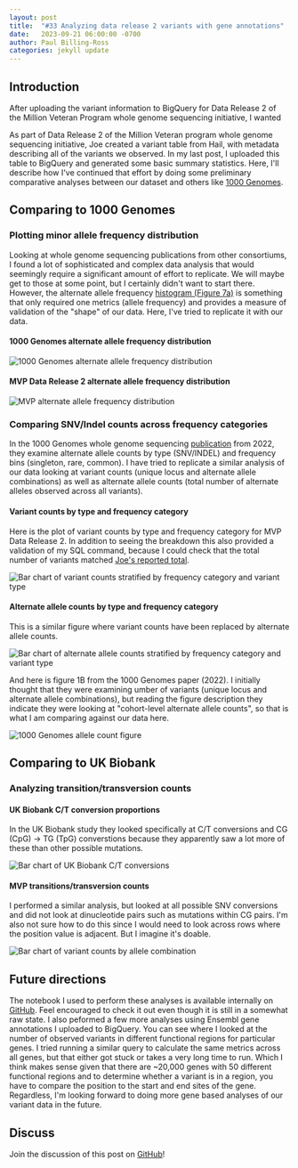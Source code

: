 ```yaml
---
layout: post
title:  "#33 Analyzing data release 2 variants with gene annotations"
date:   2023-09-21 06:00:00 -0700
author: Paul Billing-Ross
categories: jekyll update
---
```

## Introduction 
After uploading the variant information to BigQuery for Data Release 2 of the Million Veteran Program whole genome sequencing initiative, I wanted 

As part of Data Release 2 of the Million Veteran program whole genome sequencing initiative, Joe created a variant table from Hail, with metadata describing all of the variants we observed. In my last post, I uploaded this table to BigQuery and generated some basic summary statistics. Here, I'll describe how I've continued that effort by doing some preliminary comparative analyses between our dataset and others like [1000 Genomes](https://www.internationalgenome.org/). 

## Comparing to 1000 Genomes
### Plotting minor allele frequency distribution
Looking at whole genome sequencing publications from other consortiums, I found a lot of sophisticated and complex data analysis that would seemingly require a significant amount of effort to replicate. We will maybe get to those at some point, but I certainly didn't want to start there. However, the alternate allele frequency [histogram (Figure 7a)](https://www.nature.com/articles/nature15393/figures/7) is something that only required one metrics (allele frequency) and provides a measure of validation of the "shape" of our data. Here, I've tried to replicate it with our data.

#### 1000 Genomes alternate allele frequency distribution
![1000 Genomes alternate allele frequency distribution](/assets/2023-09-21/1000genomes_alt_allele_freq_dist.png)

#### MVP Data Release 2 alternate allele frequency distribution
![MVP alternate allele frequency distribution](/assets/2023-09-21/binned_maf_distribution_histogram.png)

### Comparing SNV/Indel counts across frequency categories
In the 1000 Genomes whole genome sequencing [publication](https://pubmed.ncbi.nlm.nih.gov/36055201/) from 2022, they examine alternate allele counts by type (SNV/INDEL) and frequency bins (singleton, rare, common). I have tried to replicate a similar analysis of our data looking at variant counts (unique locus and alternate allele combinations) as well as alternate allele counts (total number of alternate alleles observed across all variants).

#### Variant counts by type and frequency category
Here is the plot of variant counts by type and frequency category for MVP Data Release 2. In addition to seeing the breakdown this also provided a validation of my SQL command, because I could check that the total number of variants matched [Joe's reported total](https://docs.google.com/presentation/d/1_Juq0AJYsRBIRHocOnLeeTBSx6ejAOHqC1hj4d1UBZY/edit#slide=id.g245fd3f6fbc_0_1606).

![Bar chart of variant counts stratified by frequency category and variant type](/assets/2023-09-21/variant_counts_snv_indel_bar.png)

#### Alternate allele counts by type and frequency category
This is a similar figure where variant counts have been replaced by alternate allele counts.

![Bar chart of alternate allele counts stratified by frequency category and variant type](/assets/2023-09-21/alternate_allele_counts_snv_indel_bar.png)

And here is figure 1B from the 1000 Genomes paper (2022). I initially thought that they were examining umber of variants (unique locus and alternate allele combinations), but reading the figure description they indicate they were looking at "cohort-level alternate allele counts", so that is what I am comparing against our data here.

![1000 Genomes allele count figure](/assets/2023-09-21/1000genomes-ac-type-frequency.jpg)

## Comparing to UK Biobank
### Analyzing transition/transversion counts

#### UK Biobank C/T conversion proportions
In the UK Biobank study they looked specifically at C/T conversions and CG (CpG) -> TG (TpG) converstions because they apparently saw a lot more of these than other possible mutations.

![Bar chart of UK Biobank C/T conversions](/assets/2023-09-21/uk-biobank-ts-tvs-bar.png)

#### MVP transitions/transversion counts
I performed a similar analysis, but looked at all possible SNV conversions and did not look at dinucleotide pairs such as mutations within CG pairs. I'm also not sure how to do this since I would need to look across rows where the position value is adjacent. But I imagine it's doable.

![Bar chart of variant counts by allele combination](/assets/2023-09-21/variant_counts_by_allele_combination.png)

## Future directions
The notebook I used to perform these analyses is available internally on [GitHub](https://github.com/va-big-data-genomics/hail-variants-on-bigquery/blob/main/2-query-bigquery-variants/wgs-dr2-1000genomes-figures.ipynb). Feel encouraged to check it out even though it is still in a somewhat raw state. I also peformed a few more analyses using Ensembl gene annotations I uploaded to BigQuery. You can see where I looked at the number of observed variants in different functional regions for particular genes. I tried running a similar query to calculate the same metrics across all genes, but that either got stuck or takes a very long time to run. Which I think makes sense given that there are ~20,000 genes with 50 different functional regions and to determine whether a variant is in a region, you have to compare the position to the start and end sites of the gene. Regardless, I'm looking forward to doing more gene based analyses of our variant data in the future.

## Discuss
Join the discussion of this post on [GitHub](https://github.com/orgs/va-big-data-genomics/discussions/36)!
